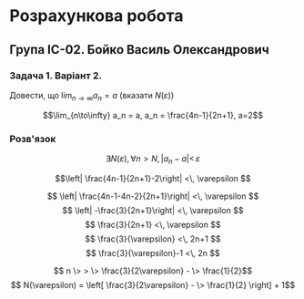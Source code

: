 # Розрахункова робота

## Група ІС-02. Бойко Василь Олександрович

### Задача 1. Варіант 2.

Довести, що $\lim_{n\to\infty} a_n =  a$ (вказати $N(\varepsilon))$

$$\lim_{n\to\infty} a_n =  a, a_n = \frac{4n-1}{2n+1}, a=2$$

### Розв'язок

$$
  \exists  N(\varepsilon),
  \forall n>N,
  \left| a_n-a\right| <\, \varepsilon
$$

$$\left| \frac{4n-1}{2n+1}-2\right| <\, \varepsilon $$

$$  \left|  \frac{4n-1-4n-2}{2n+1}\right| <\, \varepsilon $$
$$  \left|  -\frac{3}{2n+1}\right| <\, \varepsilon   $$
$$  \frac{3}{2n+1} <\, \varepsilon    $$
$$  \frac{3}{\varepsilon} <\, 2n+1    $$
$$  \frac{3}{\varepsilon}-1 <\, 2n    $$

$$  n \> > \> \frac{3}{2\varepsilon} - \> \frac{1}{2}$$
$$  N(\varepsilon) = \left[ \frac{3}{2\varepsilon} - \> \frac{1}{2} \right] + 1$$
